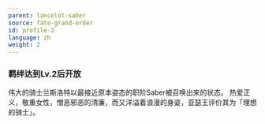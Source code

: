 ```yaml
---
parent: lancelot-saber
source: fate-grand-order
id: profile-2
language: zh
weight: 2
---
```


### 羁绊达到Lv.2后开放

伟大的骑士兰斯洛特以最接近原本姿态的职阶Saber被召唤出来的状态。
热爱正义，敬重女性，憎恶邪恶的清廉，而又洋溢着浪漫的身姿，亚瑟王评价其为「理想的骑士」。
